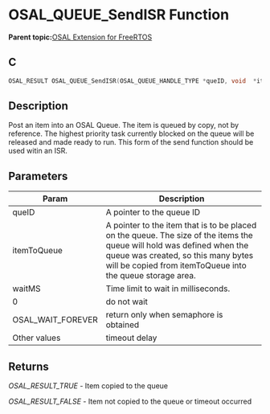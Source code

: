 # OSAL\_QUEUE\_SendISR Function

**Parent topic:**[OSAL Extension for FreeRTOS](GUID-9F5447FF-EF42-4AC4-ADCF-1C0C2E5173CE.md)

## C

```c
OSAL_RESULT OSAL_QUEUE_SendISR(OSAL_QUEUE_HANDLE_TYPE *queID, void  *itemToQueue);
```

## Description

Post an item into an OSAL Queue. The item is queued by copy, not by reference. The highest priority task currently blocked on the queue will be released and made ready to run. This form of the send function should be used witin an ISR.

## Parameters

|Param|Description|
|-----|-----------|
|queID|A pointer to the queue ID|
|itemToQueue|A pointer to the item that is to be placed on the queue. The size of the items the queue will hold was defined when the queue was created, so this many bytes will be copied from itemToQueue into the queue storage area.|
|waitMS|Time limit to wait in milliseconds.|
|0|do not wait|
|OSAL\_WAIT\_FOREVER|return only when semaphore is obtained|
|Other values|timeout delay|

## Returns

*OSAL\_RESULT\_TRUE* - Item copied to the queue

*OSAL\_RESULT\_FALSE* - Item not copied to the queue or timeout occurred

